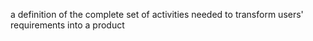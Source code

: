 a definition of the complete set of activities needed to transform users' requirements into a product